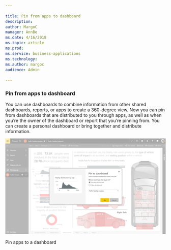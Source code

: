 ```yaml
---

title: Pin from apps to dashboard
description: 
author: MargoC
manager: AnnBe
ms.date: 4/16/2018
ms.topic: article
ms.prod: 
ms.service: business-applications
ms.technology: 
ms.author: margoc
audience: Admin

---
```

### Pin from apps to dashboard



You can use dashboards to combine information from other shared dashboards,
reports, or apps to create a 360-degree view. Now you can pin from dashboards
that are distributed to you through apps, as well as when you’re the owner of
the dashboard or report that you’re pinning from. You can create a personal
dashboard or bring together and distribute information.

![A screenshot showing how to pin apps to a dashboard](media/pin-from-apps-to-dashboard-1.png "A screenshot showing how to pin apps to a dashboard")

Pin apps to a dashboard


